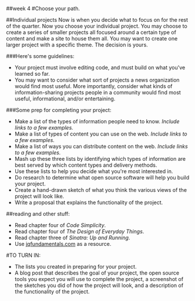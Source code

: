 ##week 4
#Choose your path.

##Individual projects
Now is when you decide what to focus on for the rest of the quarter. Now you choose your individual project. You may choose to create a series of smaller projects all focused around a certain type of content and make a site to house them all. You may want to create one larger project with a specific theme. The decision is yours.

###Here's some guidelines:
- Your project must involve editing code, and must build on what you've learned so far.  
- You may want to consider what sort of projects a news organization would find most useful. More importantly, consider what kinds of information-sharing projects people in a community would find most useful, informational, and/or entertaining.  

###Some prep for completing your project:
- Make a list of the types of information people need to know. _Include links to a few examples._
- Make a list of types of content you can use on the web. _Include links to a few examples._
- Make a list of ways you can distribute content on the web. _Include links to a few examples._
- Mash up these three lists by identifying which types of information are best served by which content types and delivery methods.
- Use these lists to help you decide what you're most interested in.
- Do research to determine what open source software will help you build your project.
- Create a hand-drawn sketch of what you think the various views of the project will look like.
- Write a proposal that explains the functionality of the project.



##reading and other stuff:
- Read chapter four of _Code Simplicity_.
- Read chapter four of _The Design of Everyday Things_.
- Read chapter three of _Sinatra: Up and Running_.
- Use [jqfundamentals.com](http://jqfundamentals.com) as a resource.

#TO TURN IN:
- The lists you created in preparing for your project.
- A blog post that describes the goal of your project, the open source tools you expect you will use to complete the project, a screenshot of the sketches you did of how the project will look, and a description of the functionality of the project.